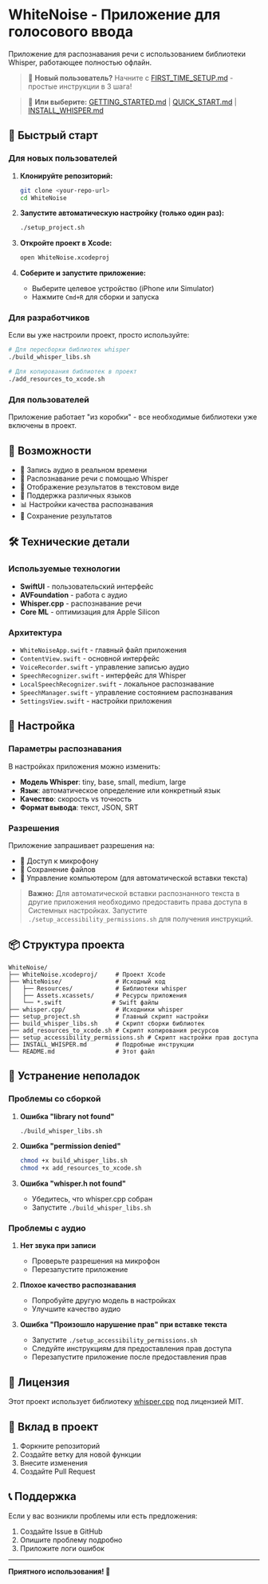 # WhiteNoise - Приложение для голосового ввода

Приложение для распознавания речи с использованием библиотеки Whisper, работающее полностью офлайн.

> 🚀 **Новый пользователь?** Начните с [FIRST_TIME_SETUP.md](FIRST_TIME_SETUP.md) - простые инструкции в 3 шага!

> 📖 **Или выберите:** [GETTING_STARTED.md](GETTING_STARTED.md) | [QUICK_START.md](QUICK_START.md) | [INSTALL_WHISPER.md](INSTALL_WHISPER.md)

## 🚀 Быстрый старт

### Для новых пользователей

1. **Клонируйте репозиторий:**
   ```bash
   git clone <your-repo-url>
   cd WhiteNoise
   ```

2. **Запустите автоматическую настройку (только один раз):**
   ```bash
   ./setup_project.sh
   ```

3. **Откройте проект в Xcode:**
   ```bash
   open WhiteNoise.xcodeproj
   ```

4. **Соберите и запустите приложение:**
   - Выберите целевое устройство (iPhone или Simulator)
   - Нажмите `Cmd+R` для сборки и запуска

### Для разработчиков

Если вы уже настроили проект, просто используйте:

```bash
# Для пересборки библиотек whisper
./build_whisper_libs.sh

# Для копирования библиотек в проект
./add_resources_to_xcode.sh
```

### Для пользователей

Приложение работает "из коробки" - все необходимые библиотеки уже включены в проект.

## 📱 Возможности

- 🎤 Запись аудио в реальном времени
- 🧠 Распознавание речи с помощью Whisper
- 📝 Отображение результатов в текстовом виде
- 🔄 Поддержка различных языков
- 📊 Настройки качества распознавания
- 💾 Сохранение результатов

## 🛠 Технические детали

### Используемые технологии

- **SwiftUI** - пользовательский интерфейс
- **AVFoundation** - работа с аудио
- **Whisper.cpp** - распознавание речи
- **Core ML** - оптимизация для Apple Silicon

### Архитектура

- `WhiteNoiseApp.swift` - главный файл приложения
- `ContentView.swift` - основной интерфейс
- `VoiceRecorder.swift` - управление записью аудио
- `SpeechRecognizer.swift` - интерфейс для Whisper
- `LocalSpeechRecognizer.swift` - локальное распознавание
- `SpeechManager.swift` - управление состоянием распознавания
- `SettingsView.swift` - настройки приложения

## 🔧 Настройка

### Параметры распознавания

В настройках приложения можно изменить:

- **Модель Whisper**: tiny, base, small, medium, large
- **Язык**: автоматическое определение или конкретный язык
- **Качество**: скорость vs точность
- **Формат вывода**: текст, JSON, SRT

### Разрешения

Приложение запрашивает разрешения на:

- 🎤 Доступ к микрофону
- 💾 Сохранение файлов
- 🔐 Управление компьютером (для автоматической вставки текста)

> **Важно:** Для автоматической вставки распознанного текста в другие приложения необходимо предоставить права доступа в Системных настройках. Запустите `./setup_accessibility_permissions.sh` для получения инструкций.

## 📦 Структура проекта

```
WhiteNoise/
├── WhiteNoise.xcodeproj/     # Проект Xcode
├── WhiteNoise/               # Исходный код
│   ├── Resources/            # Библиотеки whisper
│   ├── Assets.xcassets/      # Ресурсы приложения
│   └── *.swift              # Swift файлы
├── whisper.cpp/              # Исходники whisper
├── setup_project.sh          # Главный скрипт настройки
├── build_whisper_libs.sh     # Скрипт сборки библиотек
├── add_resources_to_xcode.sh # Скрипт копирования ресурсов
├── setup_accessibility_permissions.sh # Скрипт настройки прав доступа
├── INSTALL_WHISPER.md        # Подробные инструкции
└── README.md                 # Этот файл
```

## 🐛 Устранение неполадок

### Проблемы со сборкой

1. **Ошибка "library not found"**
   ```bash
   ./build_whisper_libs.sh
   ```

2. **Ошибка "permission denied"**
   ```bash
   chmod +x build_whisper_libs.sh
   chmod +x add_resources_to_xcode.sh
   ```

3. **Ошибка "whisper.h not found"**
   - Убедитесь, что whisper.cpp собран
   - Запустите `./build_whisper_libs.sh`

### Проблемы с аудио

1. **Нет звука при записи**
   - Проверьте разрешения на микрофон
   - Перезапустите приложение

2. **Плохое качество распознавания**
   - Попробуйте другую модель в настройках
   - Улучшите качество аудио

3. **Ошибка "Произошло нарушение прав" при вставке текста**
   - Запустите `./setup_accessibility_permissions.sh`
   - Следуйте инструкциям для предоставления прав доступа
   - Перезапустите приложение после предоставления прав

## 📄 Лицензия

Этот проект использует библиотеку [whisper.cpp](https://github.com/ggerganov/whisper.cpp) под лицензией MIT.

## 🤝 Вклад в проект

1. Форкните репозиторий
2. Создайте ветку для новой функции
3. Внесите изменения
4. Создайте Pull Request

## 📞 Поддержка

Если у вас возникли проблемы или есть предложения:

1. Создайте Issue в GitHub
2. Опишите проблему подробно
3. Приложите логи ошибок

---

**Приятного использования! 🎉** 